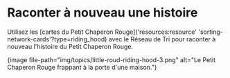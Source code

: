 # Raconter à nouveau une histoire

Utilisez les [cartes du Petit Chaperon Rouge]('resources:resource' 'sorting-network-cards'?type=riding_hood) avec le Réseau de Tri pour raconter à nouveau l'histoire du Petit Chaperon Rouge.

{image file-path="img/topics/little-roud-riding-hood-3.png" alt="Le Petit Chaperon Rouge frappant à la porte d'une maison."}